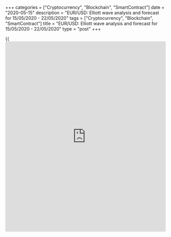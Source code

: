 +++
categories = ["Cryptocurrency", "Blockchain", "SmartContract"]
date = "2020-05-15"
description = "EUR/USD: Elliott wave analysis and forecast for 15/05/2020 - 22/05/2020"
tags = ["Cryptocurrency", "Blockchain", "SmartContract"]
title = "EUR/USD: Elliott wave analysis and forecast for 15/05/2020 - 22/05/2020"
type = "post"
+++

{{<iframe id="large-banner" src="https://www.bounty.group/#slide=27.0" width="100%" height="600" scrolling="no" style="border: 0px solid rgb(216, 221, 230); border-radius: 3px;">}}

May 15, 2020

May 15, 2020

EUR/USD: Elliott wave analysis and forecast for 15/05/2020 –
22/05/2020Alex Geuta

## [EUR/USD][1] remains likely to fall. Estimated pivot point is at a
level of 1.0899.

 **Main scenario:** Consider short positions from corrections below the
level of 1.0899 with a target of 1.0633 – 1.0528.

 **Alternative scenario:** ****breakout and consolidation above the
level of 1.0899 will allow the pair to continue rising to the levels of
1.1064 – 1.1170.

 **Analysis:** Supposedly, a descending fifth wave of larger degree (5)
of С continues developing on the [daily](https://www.fintecher.org/2020/03/03/forex-trading-daily-strategy/) time frame, with the first wave 1
of (5) and correction 2 of (5) formed inside. The third wave 3 of (5)
started developing on the H4 time frame, with an ascending correction
developed in the form of wave ii of 3 inside. Apparently, the third wave
iii of 3 started developing on the H1 time frame, with wave (ii) of iii
formed inside. If the presumption is correct, the pair will continue to
drop to the levels of 1.0633 – 1.0528. The level of 1.0899 is critical
in this scenario. Its breakout will allow the pair to continue rising to
the levels of 1.1064 – 1.1170.

![LiteForex: EUR/USD: Elliott wave analysis and forecast for 15/05/2020
– 22/05/2020][2]

* * *

![LiteForex: EUR/USD: Elliott wave analysis and forecast for 15/05/2020
– 22/05/2020][3]

* * *

![LiteForex: EUR/USD: Elliott wave analysis and forecast for 15/05/2020
– 22/05/2020][4]

* * *

P.S. Did you like my article? Share it in social networks: it will be
the best “thank you" :)

Ask me questions and comment below. I’ll be glad to answer your
questions and give necessary explanations.

 **Useful links:**

  * I recommend trying to trade with a reliable broker [here][5]. The system allows you to trade by yourself or copy successful traders from all across the globe.
  * Use my promo-code BLOG for getting deposit bonus 50% on LiteForex platform. Just enter this code in the appropriate field while [depositing][6] your trading account.
  * Telegram channel with high-quality analytics, Forex reviews, training articles, and other useful things for traders <t.me/liteforex>

## Price chart of EURUSD in real time mode

![EUR/USD: Elliott wave analysis and forecast for 15/05/2020 –
22/05/2020][7]

The content of this article reflects the author’s opinion and does not
necessarily reflect the official position of LiteForex. The material
published on this page is provided for informational purposes only and
should not be considered as the provision of investment advice for the
purposes of Directive 2004/39/EC.

Rate this article:

{{value}}

( {{count}} {{title}} )

   1. my.liteforex.com/trading/chart?symbol=EURUSD
   2. cdn.liteforex.com/cache/uploads/blog_post/wave-analisys/15-05-2020/EURUSDH1.png?w=30&s=55f0fff38eb8a03e229a4cf2e4b146c9
   3. cdn.liteforex.com/cache/uploads/blog_post/wave-analisys/15-05-2020/EURUSDH4.png?w=30&s=c97dba63ecc7cdc7fcc7810f09d0efb5
   4. cdn.liteforex.com/cache/uploads/blog_post/wave-analisys/15-05-2020/EURUSDDaily.png?w=30&s=d0f578818e5069cb63492a866142a750
   5. my.liteforex.com/?category=analysts-opinions&slug=eurusd-elliott-wave-analysis-and-forecast-for-15052020---22052020&openPopup=%2Fregistration%2Fpopup&utm_source=blog&utm_medium=article&utm_campaign=bonus
   6. my.liteforex.com/deposit/?category=analysts-opinions&slug=eurusd-elliott-wave-analysis-and-forecast-for-15052020---22052020&promo_code=BLOG&utm_source=blog&utm_medium=article&utm_campaign=bonus
   7. cdn.liteforex.com/cache/uploads/blog_post/wave-analisys/Previews-elliot-waves/eurusd-elliott-wave-analysis-liteforex-blog-preview.jpg?q=75&w=1000&s=b202050ed0fbd5cbac195a74fd2a8075